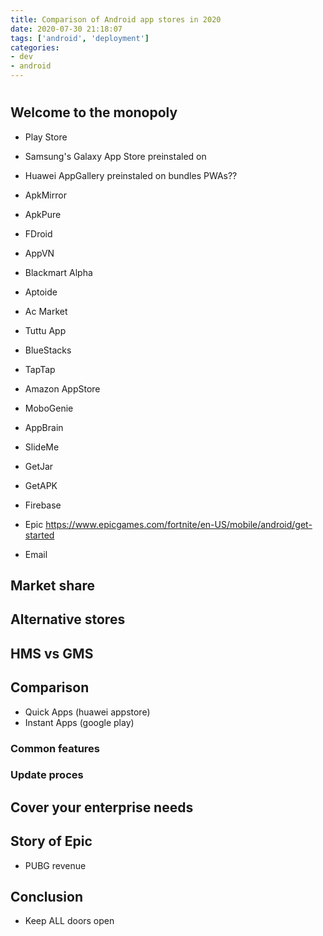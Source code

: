```yaml
---
title: Comparison of Android app stores in 2020
date: 2020-07-30 21:18:07
tags: ['android', 'deployment']
categories:
- dev
- android
---
```

# 

## Welcome to the monopoly
- Play Store
- Samsung's Galaxy App Store
preinstaled on

- Huawei AppGallery
preinstaled on
bundles PWAs??


- ApkMirror
- ApkPure
- FDroid
- AppVN
- Blackmart Alpha
- Aptoide
- Ac Market
- Tuttu App
- BlueStacks
- TapTap
- Amazon AppStore
- MoboGenie
- AppBrain
- SlideMe
- GetJar 
- GetAPK
- Firebase
- Epic https://www.epicgames.com/fortnite/en-US/mobile/android/get-started
- Email

## Market share

## Alternative stores

## HMS vs GMS

## Comparison
- Quick Apps (huawei appstore)
- Instant Apps (google play)


### Common features

### Update proces

## Cover your enterprise needs

## Story of Epic
* PUBG revenue

## Conclusion
* Keep ALL doors open